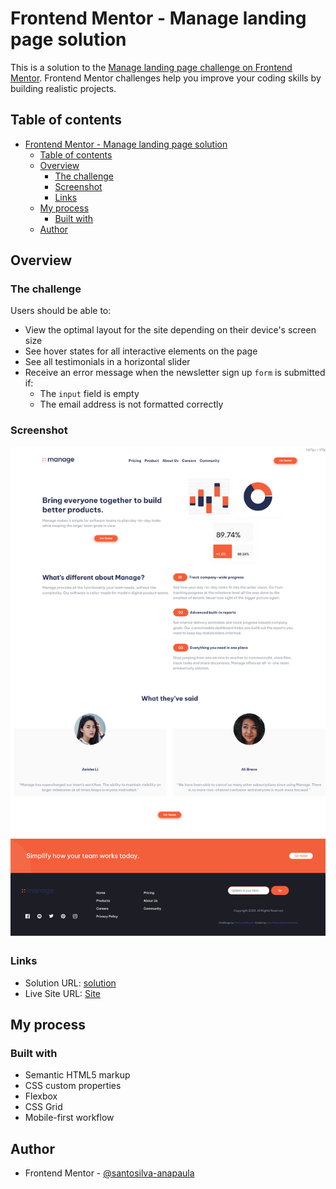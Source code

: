 # Frontend Mentor - Manage landing page solution

This is a solution to the [Manage landing page challenge on Frontend Mentor](https://www.frontendmentor.io/challenges/manage-landing-page-SLXqC6P5). Frontend Mentor challenges help you improve your coding skills by building realistic projects.

## Table of contents

- [Frontend Mentor - Manage landing page solution](#frontend-mentor---manage-landing-page-solution)
  - [Table of contents](#table-of-contents)
  - [Overview](#overview)
    - [The challenge](#the-challenge)
    - [Screenshot](#screenshot)
    - [Links](#links)
  - [My process](#my-process)
    - [Built with](#built-with)
  - [Author](#author)

## Overview

### The challenge

Users should be able to:

- View the optimal layout for the site depending on their device's screen size
- See hover states for all interactive elements on the page
- See all testimonials in a horizontal slider
- Receive an error message when the newsletter sign up `form` is submitted if:
  - The `input` field is empty
  - The email address is not formatted correctly

### Screenshot

![](./my-desktop-design.png)

### Links

- Solution URL: [solution](https://github.com/santosilva-anapaula/manage-landing-page-master)
- Live Site URL: [Site](https://santosilva-anapaula.github.io/manage-landing-page-master/)

## My process

### Built with

- Semantic HTML5 markup
- CSS custom properties
- Flexbox
- CSS Grid
- Mobile-first workflow

## Author

- Frontend Mentor - [@santosilva-anapaula](https://www.frontendmentor.io/profile/santosilva-anapaula)